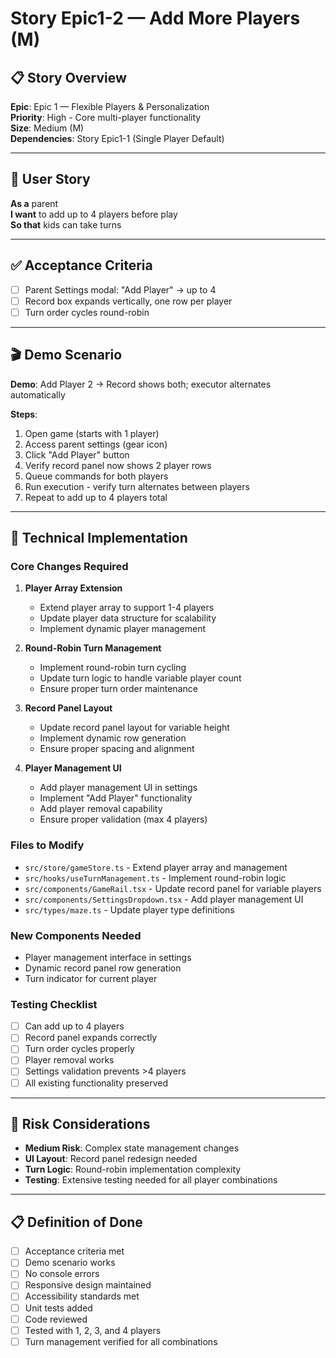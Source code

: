 # Story Epic1-2 — Add More Players (M)

## 📋 Story Overview

**Epic**: Epic 1 — Flexible Players & Personalization  
**Priority**: High - Core multi-player functionality  
**Size**: Medium (M)  
**Dependencies**: Story Epic1-1 (Single Player Default)

---

## 🎯 User Story

**As a** parent  
**I want** to add up to 4 players before play  
**So that** kids can take turns

---

## ✅ Acceptance Criteria

- [ ] Parent Settings modal: "Add Player" → up to 4
- [ ] Record box expands vertically, one row per player
- [ ] Turn order cycles round-robin

---

## 🎬 Demo Scenario

**Demo**: Add Player 2 → Record shows both; executor alternates automatically

**Steps**:
1. Open game (starts with 1 player)
2. Access parent settings (gear icon)
3. Click "Add Player" button
4. Verify record panel now shows 2 player rows
5. Queue commands for both players
6. Run execution - verify turn alternates between players
7. Repeat to add up to 4 players total

---

## 🔧 Technical Implementation

### Core Changes Required

1. **Player Array Extension**
   - Extend player array to support 1-4 players
   - Update player data structure for scalability
   - Implement dynamic player management

2. **Round-Robin Turn Management**
   - Implement round-robin turn cycling
   - Update turn logic to handle variable player count
   - Ensure proper turn order maintenance

3. **Record Panel Layout**
   - Update record panel layout for variable height
   - Implement dynamic row generation
   - Ensure proper spacing and alignment

4. **Player Management UI**
   - Add player management UI in settings
   - Implement "Add Player" functionality
   - Add player removal capability
   - Ensure proper validation (max 4 players)

### Files to Modify

- `src/store/gameStore.ts` - Extend player array and management
- `src/hooks/useTurnManagement.ts` - Implement round-robin logic
- `src/components/GameRail.tsx` - Update record panel for variable players
- `src/components/SettingsDropdown.tsx` - Add player management UI
- `src/types/maze.ts` - Update player type definitions

### New Components Needed

- Player management interface in settings
- Dynamic record panel row generation
- Turn indicator for current player

### Testing Checklist

- [ ] Can add up to 4 players
- [ ] Record panel expands correctly
- [ ] Turn order cycles properly
- [ ] Player removal works
- [ ] Settings validation prevents >4 players
- [ ] All existing functionality preserved

---

## 🚨 Risk Considerations

- **Medium Risk**: Complex state management changes
- **UI Layout**: Record panel redesign needed
- **Turn Logic**: Round-robin implementation complexity
- **Testing**: Extensive testing needed for all player combinations

---

## 📋 Definition of Done

- [ ] Acceptance criteria met
- [ ] Demo scenario works
- [ ] No console errors
- [ ] Responsive design maintained
- [ ] Accessibility standards met
- [ ] Unit tests added
- [ ] Code reviewed
- [ ] Tested with 1, 2, 3, and 4 players
- [ ] Turn management verified for all combinations
